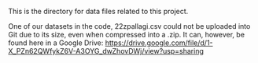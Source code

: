 This is the directory for data files related to this project.

One of our datasets in the code, 22zpallagi.csv could not be uploaded into Git due to its size, even when compressed into a .zip. It can, however, be found here in a Google Drive: https://drive.google.com/file/d/1-X_PZn62QWfykZ6V-A3OYG_dwZhovDWj/view?usp=sharing
